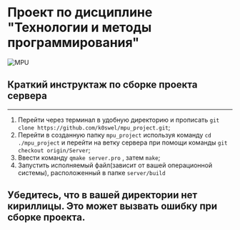 # Проект по дисциплине "Технологии и методы программирования"
![MPU](https://sun9-63.userapi.com/impg/0jYhtK5zxK1Aqd7cYGzFRw568Z0QtIVyzzafQQ/FBofYU7PV0s.jpg?size=1156x230&quality=95&sign=ee3b68fc621f72472d670a7545082a48&type=album)

## Краткий инструктаж по сборке проекта сервера

***
1. Перейти через терминал в удобную директорию и прописать ```git clone https://github.com/k0swel/mpu_project.git```;
2. Перейти в созданную папку ```mpu_project``` используя команду ```cd ./mpu_project``` и перейти на ветку сервера при помощи команды ```git checkout origin/Server```;
3. Ввести команду ```qmake server.pro``` , затем ```make```;
4. Запустить исполняемый файл(зависит от вашей операционной системы), расположенный в папке ```server/build```


## Убедитесь, что в вашей директории нет кириллицы. Это может вызвать ошибку при сборке проекта.
